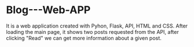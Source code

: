 # Blog---Web-APP
It is a web application created with Pyhon, Flask, API, HTML and CSS. After loading the main page, it shows two posts requested from the API, after clicking "Read" we can get more information about a given post.

